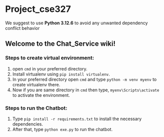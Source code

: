 # Project_cse327

We suggest to use **Python 3.12.6** to avoid any unwanted dependency conflict behavior

## Welcome to the Chat_Service wiki!
### Steps to create virtual environment:
1. open `cmd` in your preferred directory.
2. Install virtualenv using `pip install virtualenv`.
3. In your preferred directory open `cmd` and type `python -m venv myenv` to create virtualenv there.
4. Now if you are same directory in `cmd` then type, `myenv\Scripts\activate` to activate the environment.
### Steps to run the Chatbot:
1. Type `pip install -r requirements.txt` to install the necessary dependencies.
2. After that, type `python exe.py` to run the chatbot.

